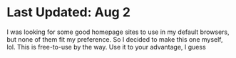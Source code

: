 # Last Updated: Aug 2
<p>I was looking for some good homepage sites to use in my default browsers, but none of them fit my preference. So I decided to make this one myself, lol. This is free-to-use by the way. Use it to your advantage, I guess</p>
